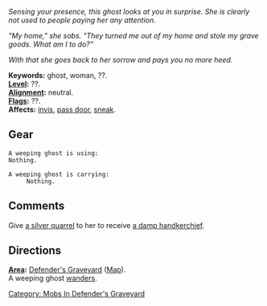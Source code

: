 *Sensing your presence, this ghost looks at you in surprise. She is
clearly not used to people paying her any attention.*

*"My home," she sobs. "They turned me out of my home and stole my grave
goods. What am I to do?"*

*With that she goes back to her sorrow and pays you no more heed.*

**Keywords:** ghost, woman, ??.  
**[Level](Level "wikilink"):** ??.  
**[Alignment](Alignment "wikilink"):** neutral.  
**[Flags](:Category:_Mob_Types "wikilink"):** ??.  
**Affects:** [invis](Invis "wikilink"), [pass
door](Pass_Door "wikilink"), [sneak](Sneak "wikilink").  

## Gear

`A weeping ghost is using:`  
`Nothing.`

`A weeping ghost is carrying:`  
`     Nothing.`

## Comments

Give [a silver quarrel](Silver_Quarrel "wikilink") to her to receive [a
damp handkerchief](Damp_Handkerchief "wikilink").

## Directions

**[Area](:Category:_Areas "wikilink"):** [Defender's
Graveyard](:Category:_Defender's_Graveyard "wikilink")
([Map](Defender's_Graveyard_Map "wikilink")).  
A weeping ghost [wanders](Wandering_Mobs "wikilink").  

[Category: Mobs In Defender's
Graveyard](Category:_Mobs_In_Defender's_Graveyard "wikilink")
